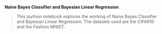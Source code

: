 **Naive Bayes Classifier and Bayesian Linear Regression**

> This ipython notebook explores the working of Naive Bayes Classifier and Bayesian Linear Regression.
> The datasets used are the CIFAR10 and the Fashion MNIST.


